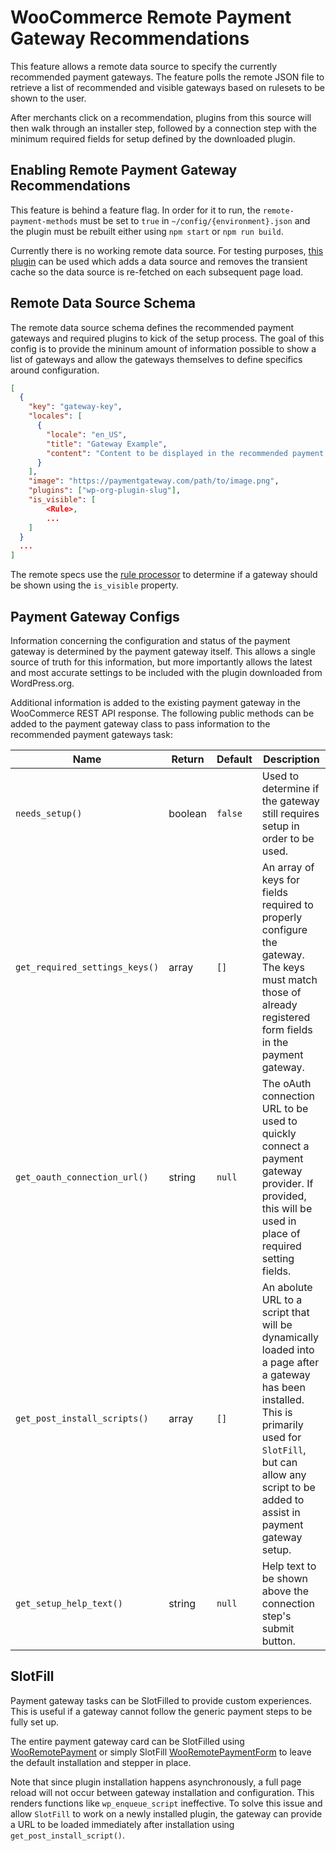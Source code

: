 # WooCommerce Remote Payment Gateway Recommendations

This feature allows a remote data source to specify the currently recommended payment gateways. The feature polls the remote JSON file to retrieve a list of recommended and visible gateways based on rulesets to be shown to the user.

After merchants click on a recommendation, plugins from this source will then walk through an installer step, followed by a connection step with the minimum required fields for setup defined by the downloaded plugin.

## Enabling Remote Payment Gateway Recommendations

This feature is behind a feature flag. In order for it to run, the `remote-payment-methods` must be set to `true` in `~/config/{environment}.json` and the plugin must be rebuilt either using `npm start` or `npm run build`.

Currently there is no working remote data source. For testing purposes, [this plugin](https://github.com/joshuatf/woocommerce-admin-remote-tester) can be used which adds a data source and removes the transient cache so the data source is re-fetched on each subsequent page load.

## Remote Data Source Schema

The remote data source schema defines the recommended payment gateways and required plugins to kick of the setup process. The goal of this config is to provide the mininum amount of information possible to show a list of gateways and allow the gateways themselves to define specifics around configuration.

```json
[
  {
    "key": "gateway-key",
    "locales": [
      {
        "locale": "en_US",
        "title": "Gateway Example",
        "content": "Content to be displayed in the recommended payment gateway list."
      }
    ],
    "image": "https://paymentgateway.com/path/to/image.png",
    "plugins": ["wp-org-plugin-slug"],
	"is_visible": [
		<Rule>,
		...
	]
  }
  ...
]
```

The remote specs use the [rule processor](https://github.com/woocommerce/woocommerce-admin/blob/main/src/RemoteInboxNotifications/README.md#rule) to determine if a gateway should be shown using the `is_visible` property.

## Payment Gateway Configs

Information concerning the configuration and status of the payment gateway is determined by the payment gateway itself. This allows a single source of truth for this information, but more importantly allows the latest and most accurate settings to be included with the plugin downloaded from WordPress.org.

Additional information is added to the existing payment gateway in the WooCommerce REST API response. The following public methods can be added to the payment gateway class to pass information to the recommended payment gateways task:

Name | Return | Default | Description
--- | --- | --- | ---
`needs_setup()` | boolean | `false` | Used to determine if the gateway still requires setup in order to be used.
`get_required_settings_keys()` | array | `[]` | An array of keys for fields required to properly configure the gateway.  The keys must match those of already registered form fields in the payment gateway.
`get_oauth_connection_url()` | string | `null` | The oAuth connection URL to be used to quickly connect a payment gateway provider.  If provided, this will be used in place of required setting fields.
`get_post_install_scripts()` | array | `[]` | An abolute URL to a script that will be dynamically loaded into a page after a gateway has been installed.  This is primarily used for `SlotFill`, but can allow any script to be added to assist in payment gateway setup.
`get_setup_help_text()` | string | `null` | Help text to be shown above the connection step's submit button.

## SlotFill

Payment gateway tasks can be SlotFilled to provide custom experiences. This is useful if a gateway cannot follow the generic payment steps to be fully set up.

The entire payment gateway card can be SlotFilled using [WooRemotePayment](https://github.com/woocommerce/woocommerce-admin/tree/main/packages/tasks/src/woo-remote-payment) or simply SlotFill [WooRemotePaymentForm](https://github.com/woocommerce/woocommerce-admin/tree/main/packages/tasks/src/woo-remote-payment-form) to leave the default installation and stepper in place.

Note that since plugin installation happens asynchronously, a full page reload will not occur between gateway installation and configuration. This renders functions like `wp_enqueue_script` ineffective. To solve this issue and allow `SlotFill` to work on a newly installed plugin, the gateway can provide a URL to be loaded immediately after installation using `get_post_install_script()`.
